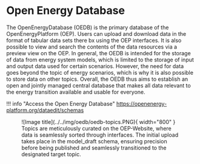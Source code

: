# Open Energy Database

The OpenEnergyDatabase (OEDB) is the primary database of the OpenEnergyPlatform (OEP). Users can upload and download data in the format of tabular data sets there bx using the OEP interfaces. It is also possible to view and search the contents of the data resources via a preview view on the OEP. In general, the OEDB is intended for the storage of data from energy system models, which is limited to the storage of input and output data used for certain scenarios. However, the need for data goes beyond the topic of energy scenarios, which is why it is also possible to store data on other topics. Overall, the OEDB thus aims to establish an open and jointly managed central database that makes all data relevant to the energy transition available and usable for everyone.

!!! info "Access the Open Energy Database"
    <https://openenergy-platform.org/dataedit/schemas>

<figure markdown>
  ![Image title](../../img/oedb/oedb-topics.PNG){ width="800" }
  <figcaption>
    Topics are meticulously curated on the OEP-Website, where data is seamlessly sorted through interfaces. The initial upload takes place in the model_draft schema, ensuring precision before being published and seamlessly transitioned to the designated target topic.
  </figcaption>
</figure>
